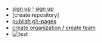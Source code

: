 * [sign up](https://github.com)
! [sign up](img/sign_up.png)
* [create repository]
* [publish gh-pages](http://blog.csdn.net/renfufei/article/details/37725057/)
* [create organization / create team](http://joshuasabrina.iteye.com/blog/1816597)
* ![test](file:///D:/map.bmp)
